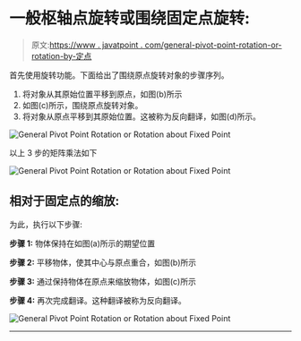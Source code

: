 # 一般枢轴点旋转或围绕固定点旋转:

> 原文:[https://www . javatpoint . com/general-pivot-point-rotation-or-rotation-by-定点](https://www.javatpoint.com/general-pivot-point-rotation-or-rotation-about-fixed-point)

首先使用旋转功能。下面给出了围绕原点旋转对象的步骤序列。

1.  将对象从其原始位置平移到原点，如图(b)所示
2.  如图(c)所示，围绕原点旋转对象。
3.  将对象从原点平移到其原始位置。这被称为反向翻译，如图(d)所示。

![General Pivot Point Rotation or Rotation about Fixed Point](../Images/3892cc39c0b8b5540595675431dd9e9c.png)

以上 3 步的矩阵乘法如下

![General Pivot Point Rotation or Rotation about Fixed Point](../Images/be13ab924494ea27bfe51b8b158e15a1.png)

## 相对于固定点的缩放:

为此，执行以下步骤:

**步骤 1:** 物体保持在如图(a)所示的期望位置

**步骤 2:** 平移物体，使其中心与原点重合，如图(b)所示

**步骤 3:** 通过保持物体在原点来缩放物体，如图(c)所示

**步骤 4:** 再次完成翻译。这种翻译被称为反向翻译。

![General Pivot Point Rotation or Rotation about Fixed Point](../Images/959968f8ac14c067f291d6575fb9e4ce.png)

* * *